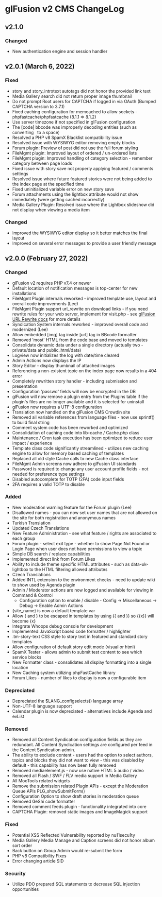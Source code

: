# glFusion v2 CMS ChangeLog

## v2.1.0

### Changed

- New authentication engine and session handler

## v2.0.1 (March 6, 2022)

### Fixed

- story and story_introtext autotags did not honor the provided link text
- Media Gallery search did not return proper image thumbnail
- Do not prompt Root users for CAPTCHA if logged in via OAuth (Bumped CAPTCHA version to 3.7.1)
- Fixed caching configuration for memcached to allow sockets - phpfastcache/phpfastcache (8.1.1 => 8.1.2)
- Use server timezone if not specified in glFusion configuration
- The [code] bbcode was improperly decoding entities (such as converting &nbsp; to a space)
- Resolved a PHP v8 SpamX Blacklist compatibility issue
- Resolved issue with WYSIWYG editor removing empty blocks
- Forum plugin: Preview of post did not use the full forum styling
- FileMgmt plugin: Improved layout of ordered / un-ordered lists
- FileMgmt plugin: Improved handling of category selection - remember category between page loads
- Fixed issue with story save not properly applying featured / comments settings
- Resolved issue where future featured stories were not being added to the index page at the specified time
- Fixed uninitialized variable error on new story save
- Forum attachments using the lightbox attribute would not show immediately (were getting cached incorrectly)
- Media Gallery Plugin: Resolved issue where the Lightbox slideshow did not display when viewing a media item

### Changed

- Improved the WYSIWYG editor display so it better matches the final layout
- Improved on several error messages to provide a user friendly message

## v2.0.0 (February 27, 2022)

### Changed

- glFusion v2 requires PHP v7.4 or newer
- Default location of notification messages is top-center for new installations
- FileMgmt Plugin internals reworked - improved template use, layout and overall code improvements (Lee)
- FileMgmt Plugin support url_rewrite on download links - if you need rewrite rules for your web server, implement for visit.php - see [glFusion URL Rewrite docs](https://www.glfusion.org/wiki/glfusion:configuration:site) for more details
- Syndication System internals reworked - improved overall code and modernized (Lee)
- Allow embedded [img] tag inside [url] tag in BBcode formatter
- Removed 'most' HTML from the code base and moved to templates
- Consolidate dynamic data under a single directory (actually two - private/data and public_html/data)
- Logview now initializes the log with date/time cleared
- Admin Actions now displays the IP
- Story Editor - display thumbnail of attached images
- Referencing a non-existent topic on the index page now results in a 404 error
- Completely rewritten story handler - including submission and presentation
- Configuration 'passwd' fields will now be encrypted in the DB
- glFusion will now remove a plugin entry from the Plugins table if the plugin's files are no longer available and it is selected for uninstall
- glFusion now requires a UTF-8 configuration
- Translation now handled on the glFusion CMS Crowdin site
- Removed all variable references from language files - now use sprintf() to build final string
- Comment system code has been reworked and optimized
- Consolidation of caching code into lib-cache / Cache.php class
- Maintenance / Cron task execution has been optimized to reduce user impact / experience
- Template class code significantly streamlined - utilizes new caching engine to allow for memory based caching of templates
- Replaced all old style Cache calls to new Cache class interface
- FileMgmt Admin screens now adhere to glFusion UI standards
- Password is required to change any user account profile fields - not needed for preference type settings
- Disabled autocomplete for TOTP (2FA) code input fields
- 2FA requires a valid TOTP to disable

### Added

- New moderation warning feature for the Forum plugin (Lee)
- Disallowed names - you can now set user names that are not allowed on the site for both registration and anonymous names
- Turkish Translation
- Updated Czech Translations
- New Feature Administration - see what feature / rights are associated to each group
- Forum plugin - select exit type - whether to show Page Not Found or Login Page when user does not have permissions to view a topic
- Simple DB search / replace capabilities
- Implemented direct link from Forum Likes
- Ability to include theme specific HTML attributes - such as data-uk-lightbox to the HTML filtering allowed attributes
- Czech Translations
- Added INTL extension to the environment checks - need to update wiki to show used by Agenda plugin
- Admin / Moderator actions are now logged and available for viewing in Command & Control
  - Configuration option to enable / disable - Config -> Miscellaneous -> Debug -> Enable Admin Actions
- {site_name} is now a default template var
- Allow { and } to be escaped in templates by using {{ and }} so {{x}} will become {x}
- Integrate Whoops debug console for development
- Implemented JavaScript based code formatter / highlighter
- .tm-story-text CSS style to story text in featured and standard story templates
- Allow configuration of default story edit mode (visual or html)
- SpamX Tester - allows admin to submit test content to see which service blocks
- New Formatter class - consolidates all display formatting into a single location
- New Caching system utilizing phpFastCache library
- Forum Likes - number of likes to display is now a configurable item

### Depreciated

- Depreciated the $LANG_configselects() language array
- Non-UTF-8 language support
- Calendar plugin is now depreciated - alternatives include Agenda and evList

### Removed

- Removed all Content Syndication configuration fields as they are redundant. All Content Syndication settings are configured per feed in the Content Syndication admin.
- The ability to exclude content - users had the option to select authors, topics and blocks they did not want to view - this was disabled by default - this capability has now been fully removed
- Removed mediaelement.js - now use native HTML 5 audio / video
- Removed all Flash / SWF / FLV media support in Media Gallery
- All MooTools related widgets
- Remove the submission related Plugin APIs - except the Moderation Queue APIs
      PLG_showSubmitForm()
- Configuration Option to show draft stories in moderation queue
- Removed GeShi code formatter
- Removed comment feeds plugin - functionality integrated into core
- CAPTCHA Plugin: removed static images and ImageMagick support

### Fixed

- Potential XSS Reflected Vulnerability reported by nu11secu1ty
- Media Gallery Media Manage and Caption screens did not honor album sort order
- Back button on Group Admin would re-submit the form
- PHP v8 Compatibility Fixes
- Error changing article SID

### Security

- Utilize PDO prepared SQL statements to decrease SQL injection opportunities
